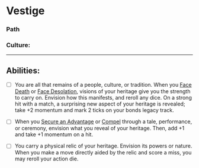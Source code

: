 # Vestige
### Path
### Culture:
<hr>

## Abilities:
- [ ] You are all that remains of a people, culture, or tradition. When you [Face Death](Face_Death.md) or [Face Desolation](Face_Desolation.md), visions of your heritage give you the strength to carry on. Envision how this manifests, and reroll any dice. On a strong hit with a match, a surprising new aspect of your heritage is revealed; take +2 momentum and mark 2 ticks on your bonds legacy track.

- [ ] When you [Secure an Advantage](4._Moves/Adventure/Secure_an_Advantage.md) or [Compel](Compel.md) through a tale, performance, or ceremony, envision what you reveal of your heritage. Then, add +1 and take +1 momentum on a hit.

- [ ] You carry a physical relic of your heritage. Envision its powers or nature. When you make a move directly aided by the relic and score a miss, you may reroll your action die.

